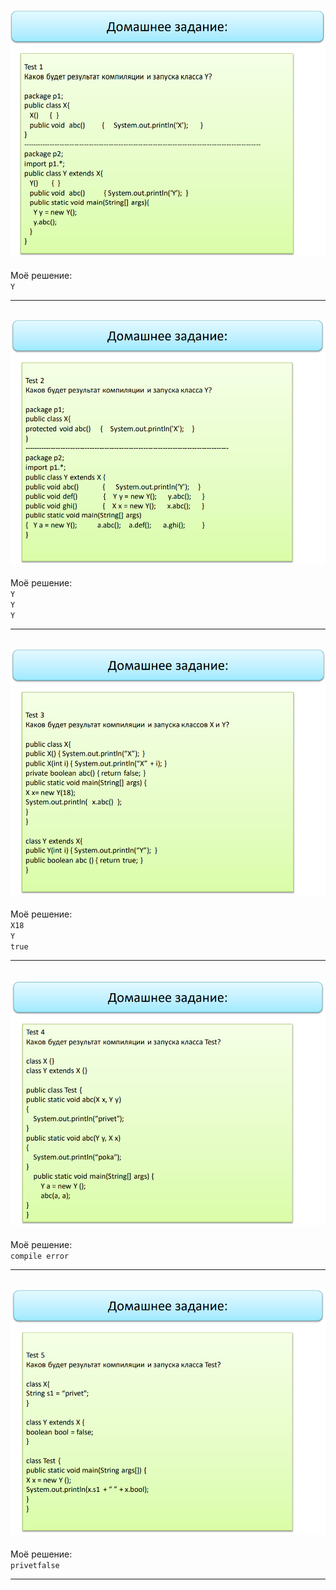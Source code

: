 ![img.png](img.png)
---

Моё решение:  
`Y`

---
![img_1.png](img_1.png)
---

Моё решение:   
`Y`  
`Y`  
`Y`

---
![img_2.png](img_2.png)
---

Моё решение:   
`X18`  
`Y`  
`true`  

---
![img_3.png](img_3.png)
---

Моё решение:   
`compile error`

---
![img_4.png](img_4.png)
---

Моё решение:   
`privetfalse`

---